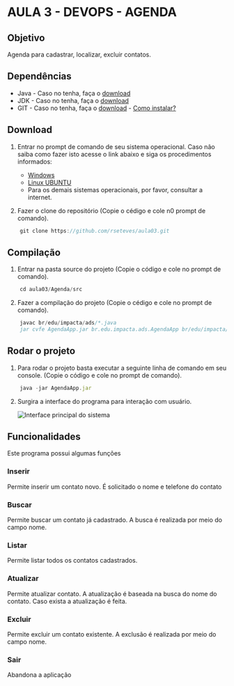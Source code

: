 # AULA 3 - DEVOPS - AGENDA

## Objetivo

Agenda para cadastrar, localizar, excluir contatos.

## Dependências
+ Java - Caso no tenha, faça o [download](https://www.java.com/pt_BR/)
+ JDK - Caso no tenha, faça o [download](http://www.oracle.com/technetwork/java/javase/downloads/jdk9-downloads-3848520.html)
+ GIT - Caso no tenha, faça o [download](https://git-scm.com/downloads) - [Como instalar?](https://woliveiras.com.br/posts/instalando-o-git-windows/)

## Download
1. Entrar no prompt de comando de seu sistema operacional. Caso não saiba como fazer isto acesse o link abaixo e siga os procedimentos informados:  
   + [Windows](https://pt.wikihow.com/Abrir-o-Prompt-de-Comando-no-Windows)
   + [Linux UBUNTU](https://www.wikihow.com/Open-a-Terminal-Window-in-Ubuntu)
   + Para os demais sistemas operacionais, por favor, consultar a internet.
	
2. Fazer o clone do repositório (Copie o cédigo e cole n0 prompt de comando).
```javascript
	git clone https://github.com/rseteves/aula03.git
```
## Compilação
1. Entrar na pasta source do projeto (Copie o código e cole no prompt de comando).
```javascript
	cd aula03/Agenda/src
```
2. Fazer a compilação do projeto (Copie o cédigo e cole no prompt de comando).
```javascript
	javac br/edu/impacta/ads/*.java
	jar cvfe AgendaApp.jar br.edu.impacta.ads.AgendaApp br/edu/impacta/ads/*
```
## Rodar o projeto
1. Para rodar o projeto basta executar a seguinte linha de comando em seu console. (Copie o código e cole no prompt de comando).
```javascript
	java -jar AgendaApp.jar
```
2. Surgira a interface do programa para interação com usuário.

	![Interface principal do sistema](https://github.com/leandrobudau/aula03/blob/master/Agenda/screen-main.png)


## Funcionalidades
Este programa possui algumas funções
### Inserir
Permite inserir um contato novo. É solicitado o nome e telefone do contato
### Buscar 
Permite buscar um contato já cadastrado. A busca é realizada por meio do campo nome.
### Listar
Permite listar todos os contatos cadastrados.
### Atualizar
Permite atualizar contato. A atualização é baseada na busca do nome do contato. Caso exista a atualização é feita.
### Excluir
Permite excluir um contato existente. A exclusão é realizada por meio do campo nome.
### Sair
Abandona a aplicação


